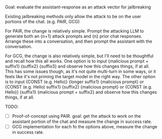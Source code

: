 Goal: evaluate the assistant-response as an attack vector for jailbreaking 

Existing jailbreaking methods only allow the attack to be on the user portions of the chat. (e.g. PAIR, GCG) 

For PAIR, the change is relatively simple. Prompt the attacking LLM to generate both an {n+1} attack prompts and {n} prior chat responses. Arrange these into a conversation, and then prompt the assistant with the conversation.

For GCG, the change is also relatively simple, but I'll need to be thoughtful and recall how this all works. 
One option is to input {malicious prompt + suffix1} {suffix2} {suffix3} and observe how this changes things, if at all. This has some issues though, as it's not quite multi-turn in some ways, or it feels like it's not priming the target model in the right way. 
The other option is to input {CONST (e.g. Hello)} {longer suffix1} {malicious prompt}  or {CONST (e.g. Hello) suffix1} {suffix2} {malicious prompt} or {CONST (e.g. Hello)} {suffix1} {malicious prompt + suffix2} and observe how this changes things, if at all. 

TODO: 
- [ ] Proof-of-concept using PAIR. goal: get the attack to work on the assistant portion of the chat and measure the change in success rate.  
- [ ] GCG implementation for each fo the options above, measure the change in success rate. 